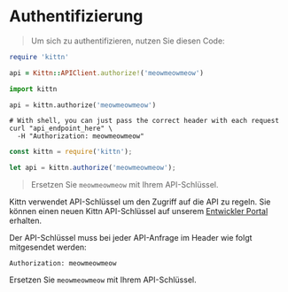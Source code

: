 # Authentifizierung

> Um sich zu authentifizieren, nutzen Sie diesen Code:

```ruby
require 'kittn'

api = Kittn::APIClient.authorize!('meowmeowmeow')
```

```python
import kittn

api = kittn.authorize('meowmeowmeow')
```

```shell
# With shell, you can just pass the correct header with each request
curl "api_endpoint_here" \
  -H "Authorization: meowmeowmeow"
```

```javascript
const kittn = require('kittn');

let api = kittn.authorize('meowmeowmeow');
```

> Ersetzen Sie `meowmeowmeow` mit Ihrem API-Schlüssel.

Kittn verwendet API-Schlüssel um den Zugriff auf die API zu regeln. Sie können einen neuen Kittn API-Schlüssel auf unserem [Entwickler Portal](http://example.com/developers) erhalten.

Der API-Schlüssel muss bei jeder API-Anfrage im Header wie folgt mitgesendet werden:

`Authorization: meowmeowmeow`

<aside class="notice">
Ersetzen Sie <code>meowmeowmeow</code> mit Ihrem API-Schlüssel.
</aside>